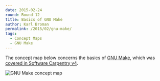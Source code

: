 ```yaml
---
date: 2015-02-24
round: Round 12
title: Basics of GNU Make
author: Karl Broman
permalink: /2015/02/gnu-make/
tags:
  - Concept Maps
  - GNU Make
---
```


The concept map below concerns the basics of
[GNU Make](http://www.gnu.org/software/make/), which was
[covered in Software Carpentry v4](http://software-carpentry.org/v4/make/index.html).

![GNU Make concept map](http://i.imgur.com/aHs3u23.png)
